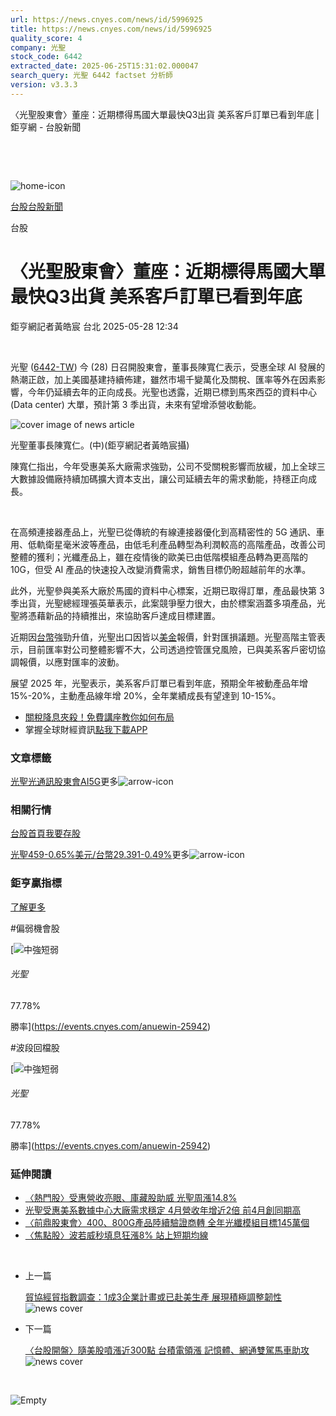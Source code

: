 ```yaml
---
url: https://news.cnyes.com/news/id/5996925
title: https://news.cnyes.com/news/id/5996925
quality_score: 4
company: 光聖
stock_code: 6442
extracted_date: 2025-06-25T15:31:02.000047
search_query: 光聖 6442 factset 分析師
version: v3.3.3
---
```


〈光聖股東會〉董座：近期標得馬國大單最快Q3出貨 美系客戶訂單已看到年底 | 鉅亨網 - 台股新聞

‌

‌

![home-icon](/assets/icons/breadCrumb/symbol-icon-home.svg)

[台股](/news/cat/tw_stock)[台股新聞](/news/cat/tw_stock_news)

台股

# 〈光聖股東會〉董座：近期標得馬國大單最快Q3出貨 美系客戶訂單已看到年底

鉅亨網記者黃皓宸 台北 2025-05-28 12:34

‌

光聖 ([6442-TW](https://www.cnyes.com/twstock/6442)) 今 (28) 日召開股東會，董事長陳寬仁表示，受惠全球 AI 發展的熱潮正啟，加上美國基建持續佈建，雖然市場千變萬化及關稅、匯率等外在因素影響，今年仍延續去年的正向成長。光聖也透露，近期已標到馬來西亞的資料中心 (Data center) 大單，預計第 3 季出貨，未來有望增添營收動能。

![cover image of news article](/_next/image?url=https%3A%2F%2Fcimg.cnyes.cool%2Fprod%2Fnews%2F5996925%2Fl%2F6ff2def6b91d36f570a03f6ac41ed70a.jpg&w=3840&q=75)

光聖董事長陳寬仁。(中)(鉅亨網記者黃皓宸攝)

陳寬仁指出，今年受惠美系大廠需求強勁，公司不受關稅影響而放緩，加上全球三大數據設備廠持續加碼擴大資本支出，讓公司延續去年的需求動能，持穩正向成長。

‌

在高頻連接器產品上，光聖已從傳統的有線連接器優化到高精密性的 5G 通訊、車用、低軌衛星毫米波等產品，由低毛利產品轉型為利潤較高的高階產品，改善公司整體的獲利；光纖產品上，雖在疫情後的歐美已由低階模組產品轉為更高階的 10G，但受 AI 產品的快速投入改變消費需求，銷售目標仍盼超越前年的水準。

此外，光聖參與美系大廠於馬國的資料中心標案，近期已取得訂單，產品最快第 3 季出貨，光聖總經理張英華表示，此案競爭壓力很大，由於標案涵蓋多項產品，光聖將憑藉新品的持續推出，來協助客戶達成目標建置。

近期因[台幣](https://invest.cnyes.com/forex/detail/usdtwd)強勁升值，光聖出口因皆以[美金](https://invest.cnyes.com/forex/detail/usdtwd)報價，針對匯損議題。光聖高階主管表示，目前匯率對公司整體影響不大，公司透過控管匯兌風險，已與美系客戶密切協調報價，以應對匯率的波動。

展望 2025 年，光聖表示，美系客戶訂單已看到年底，預期全年被動產品年增 15%-20%，主動產品線年增 20%，全年業績成長有望達到 10-15%。

* [關稅降息夾殺！免費講座教你如何布局](https://www.rsc.com.tw/Cnyes_RSC/SeminarBooking2025InvestmentOutlook.aspx?utm_source=anue&utm_medium=usstocks_end)
* 掌握全球財經資訊[點我下載APP](http://www.cnyes.com/app/?utm_source=mweb&utm_medium=HamMenuBanner&utm_campaign=fixed&utm_content=entr)

### 文章標籤

[光聖](https://news.cnyes.com/tag/光聖 "光聖")[光通訊](https://news.cnyes.com/tag/光通訊 "光通訊")[股東會](https://news.cnyes.com/tag/股東會 "股東會")[AI](https://news.cnyes.com/tag/AI "AI")[5G](https://news.cnyes.com/tag/5G "5G")更多![arrow-icon](/assets/icons/arrows/arrow-down.svg)

### 相關行情

[台股首頁](https://www.cnyes.com/twstock)[我要存股](https://supr.link/8OHaU)

[光聖459-0.65%](https://www.cnyes.com/twstock/6442)[美元/台幣29.391-0.49%](https://invest.cnyes.com/forex/detail/USDTWD)更多![arrow-icon](/assets/icons/arrows/arrow-down.svg)

### 鉅亨贏指標

[了解更多](https://events.cnyes.com/anuewin-25942)

#偏弱機會股

[![中強短弱](/assets/icons/win-indicator/long-to-short.svg)

###### 光聖

77.78%

勝率](https://events.cnyes.com/anuewin-25942)

#波段回檔股

[![中強短弱](/assets/icons/win-indicator/long-to-short.svg)

###### 光聖

77.78%

勝率](https://events.cnyes.com/anuewin-25942)

### 延伸閱讀

* [〈熱門股〉受惠營收亮眼、庫藏股助威 光聖周漲14.8%](/news/id/5972724)
* [光聖受惠美系數據中心大廠需求穩定 4月營收年增近2倍 前4月創同期高](/news/id/5970279)
* [〈前鼎股東會〉400、800G產品陸續驗證商轉 全年光纖模組目標145萬個](/news/id/6038420)
* [〈焦點股〉波若威秒填息狂漲8% 站上短期均線](/news/id/6035694)

‌

* 上一篇

  [貿協經貿指數調查：1成3企業計畫或已赴美生產 展現積極調整韌性](/news/id/5997107)![news cover](https://cimg.cnyes.cool/prod/news/5997107/m/4913d1f7c4d0c9d1e93aa72067f0d368.jpg)
* 下一篇

  [〈台股開盤〉隨美股噴漲近300點 台積電領漲 記憶體、網通雙駕馬車助攻](/news/id/5996838)![news cover](https://cimg.cnyes.cool/prod/news/5996838/m/64b712e1c45c89e45cfa83d3f4123284.jpg)

‌

![Empty](/assets/icons/skeleton/empty-image.svg)

‌